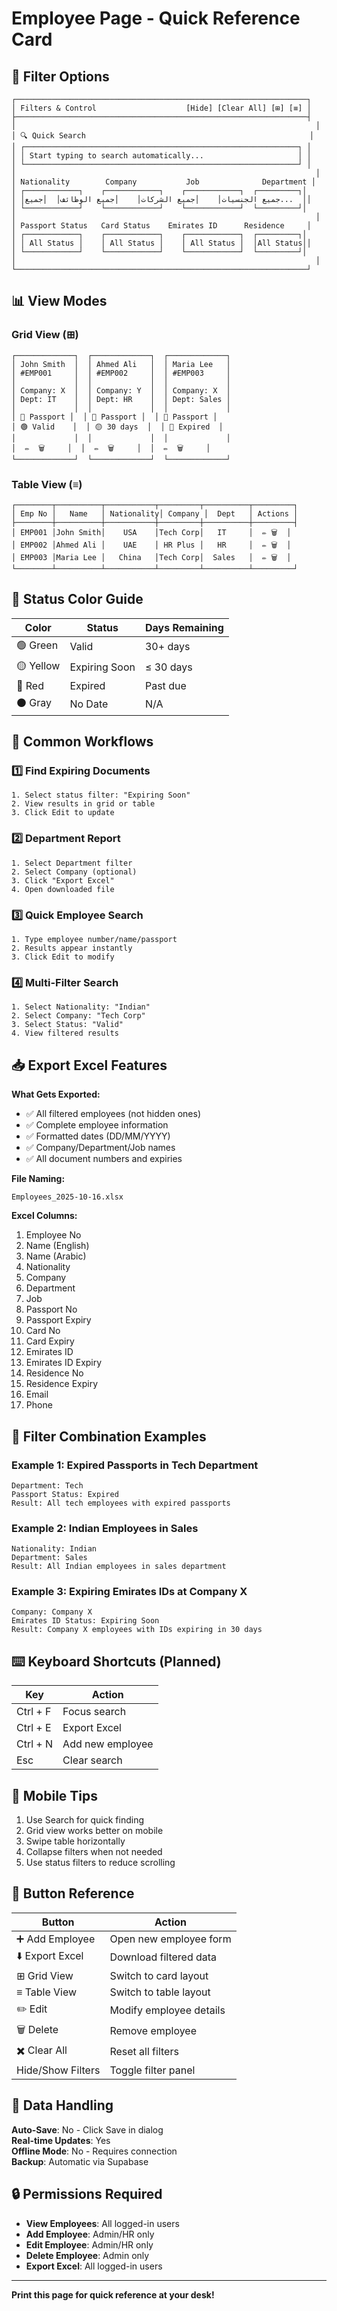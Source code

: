 # Employee Page - Quick Reference Card

## 🎯 Filter Options

```
┌─────────────────────────────────────────────────────────────────┐
│ Filters & Control                    [Hide] [Clear All] [⊞] [≡] │
├─────────────────────────────────────────────────────────────────┤
│                                                                   │
│ 🔍 Quick Search                                                  │
│ ┌─────────────────────────────────────────────────────────────┐ │
│ │ Start typing to search automatically...                     │ │
│ └─────────────────────────────────────────────────────────────┘ │
│                                                                   │
│ Nationality        Company           Job              Department │
│ ┌────────────┐    ┌────────────┐    ┌────────────┐  ┌─────────┐│
│ │جميع الجنسيات│    │جميع الشركات│    │جميع الوظائف│  │جميع...  ││
│ └────────────┘    └────────────┘    └────────────┘  └─────────┘│
│                                                                   │
│ Passport Status   Card Status    Emirates ID      Residence     │
│ ┌────────────┐    ┌────────────┐    ┌────────────┐  ┌─────────┐│
│ │ All Status │    │ All Status │    │ All Status │  │All Status││
│ └────────────┘    └────────────┘    └────────────┘  └─────────┘│
│                                                                   │
└─────────────────────────────────────────────────────────────────┘
```

## 📊 View Modes

### Grid View (⊞)

```
┌─────────────┐  ┌─────────────┐  ┌─────────────┐
│ John Smith  │  │ Ahmed Ali   │  │ Maria Lee   │
│ #EMP001     │  │ #EMP002     │  │ #EMP003     │
│             │  │             │  │             │
│ Company: X  │  │ Company: Y  │  │ Company: X  │
│ Dept: IT    │  │ Dept: HR    │  │ Dept: Sales │
│             │  │             │  │             │
│ 📅 Passport │  │ 📅 Passport │  │ 📅 Passport │
│ 🟢 Valid    │  │ 🟡 30 days  │  │ 🔴 Expired  │
│             │  │             │  │             │
│  ✏️  🗑️     │  │  ✏️  🗑️     │  │  ✏️  🗑️     │
└─────────────┘  └─────────────┘  └─────────────┘
```

### Table View (≡)

```
┌────────┬──────────┬───────────┬─────────┬──────────┬─────────┐
│ Emp No │   Name   │ Nationality│ Company │  Dept   │ Actions │
├────────┼──────────┼───────────┼─────────┼──────────┼─────────┤
│ EMP001 │John Smith│    USA    │Tech Corp│   IT     │  ✏️ 🗑️  │
│ EMP002 │Ahmed Ali │    UAE    │ HR Plus │   HR     │  ✏️ 🗑️  │
│ EMP003 │Maria Lee │   China   │Tech Corp│  Sales   │  ✏️ 🗑️  │
└────────┴──────────┴───────────┴─────────┴──────────┴─────────┘
```

## 🎨 Status Color Guide

| Color     | Status        | Days Remaining |
| --------- | ------------- | -------------- |
| 🟢 Green  | Valid         | 30+ days       |
| 🟡 Yellow | Expiring Soon | ≤ 30 days      |
| 🔴 Red    | Expired       | Past due       |
| ⚫ Gray   | No Date       | N/A            |

## 🔄 Common Workflows

### 1️⃣ Find Expiring Documents

```
1. Select status filter: "Expiring Soon"
2. View results in grid or table
3. Click Edit to update
```

### 2️⃣ Department Report

```
1. Select Department filter
2. Select Company (optional)
3. Click "Export Excel"
4. Open downloaded file
```

### 3️⃣ Quick Employee Search

```
1. Type employee number/name/passport
2. Results appear instantly
3. Click Edit to modify
```

### 4️⃣ Multi-Filter Search

```
1. Select Nationality: "Indian"
2. Select Company: "Tech Corp"
3. Select Status: "Valid"
4. View filtered results
```

## 📥 Export Excel Features

**What Gets Exported:**

- ✅ All filtered employees (not hidden ones)
- ✅ Complete employee information
- ✅ Formatted dates (DD/MM/YYYY)
- ✅ Company/Department/Job names
- ✅ All document numbers and expiries

**File Naming:**

```
Employees_2025-10-16.xlsx
```

**Excel Columns:**

1. Employee No
2. Name (English)
3. Name (Arabic)
4. Nationality
5. Company
6. Department
7. Job
8. Passport No
9. Passport Expiry
10. Card No
11. Card Expiry
12. Emirates ID
13. Emirates ID Expiry
14. Residence No
15. Residence Expiry
16. Email
17. Phone

## 🎯 Filter Combination Examples

### Example 1: Expired Passports in Tech Department

```
Department: Tech
Passport Status: Expired
Result: All tech employees with expired passports
```

### Example 2: Indian Employees in Sales

```
Nationality: Indian
Department: Sales
Result: All Indian employees in sales department
```

### Example 3: Expiring Emirates IDs at Company X

```
Company: Company X
Emirates ID Status: Expiring Soon
Result: Company X employees with IDs expiring in 30 days
```

## ⌨️ Keyboard Shortcuts (Planned)

| Key      | Action           |
| -------- | ---------------- |
| Ctrl + F | Focus search     |
| Ctrl + E | Export Excel     |
| Ctrl + N | Add new employee |
| Esc      | Clear search     |

## 📱 Mobile Tips

1. Use Search for quick finding
2. Grid view works better on mobile
3. Swipe table horizontally
4. Collapse filters when not needed
5. Use status filters to reduce scrolling

## 🔧 Button Reference

| Button            | Action                  |
| ----------------- | ----------------------- |
| ➕ Add Employee   | Open new employee form  |
| ⬇️ Export Excel   | Download filtered data  |
| ⊞ Grid View       | Switch to card layout   |
| ≡ Table View      | Switch to table layout  |
| ✏️ Edit           | Modify employee details |
| 🗑️ Delete         | Remove employee         |
| ✖️ Clear All      | Reset all filters       |
| Hide/Show Filters | Toggle filter panel     |

## 💾 Data Handling

**Auto-Save**: No - Click Save in dialog  
**Real-time Updates**: Yes  
**Offline Mode**: No - Requires connection  
**Backup**: Automatic via Supabase

## 🔒 Permissions Required

- **View Employees**: All logged-in users
- **Add Employee**: Admin/HR only
- **Edit Employee**: Admin/HR only
- **Delete Employee**: Admin only
- **Export Excel**: All logged-in users

---

**Print this page for quick reference at your desk!**
